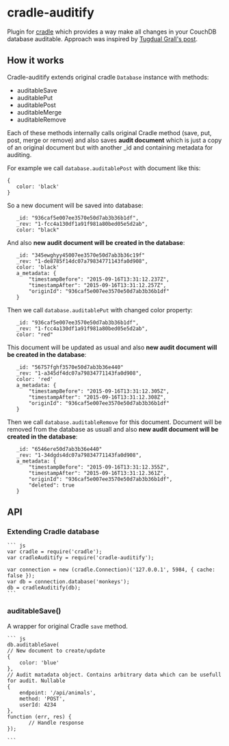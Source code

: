 cradle-auditify
===============

Plugin for [cradle](https://github.com/flatiron/cradle) which provides a way make all changes in your CouchDB database
auditable.
Approach was inspired by [Tugdual Grall's post](http://blog.couchbase.com/how-implement-document-versioning-couchbase).

How it works
------------

Cradle-auditify extends original cradle ```Database``` instance with methods:
 - auditableSave
 - auditablePut
 - auditablePost
 - auditableMerge
 - auditableRemove

 Each of these methods internally calls original Cradle method (save, put, post, merge or remove) and also saves
 **audit document** which is just a copy of an original document but with another _id and containing metadata for
 auditing.

 For example we call ```database.auditablePost``` with document like this:

 ```
 {
    color: 'black'
 }
 ```

 So a new document will be saved into database:

 ```
    _id: "936caf5e007ee3570e50d7ab3b36b1df",
    _rev: "1-fcc4a130df1a91f981a80bed05e5d2ab",
    color: "black"
 ```

 And also **new audit document will be created in the database**:

 ```
    _id: "345ewghyy45007ee3570e50d7ab3b36c19f"
    _rev: "1-de8785f14dc07a79834771143fa0d908",
    color: 'black'
    a_metadata: {
        "timestampBefore": "2015-09-16T13:31:12.237Z",
        "timestampAfter": "2015-09-16T13:31:12.257Z",
        "originId": "936caf5e007ee3570e50d7ab3b36b1df"
    }
 ```

 Then we call ```database.auditablePut``` with changed color property:

  ```
     _id: "936caf5e007ee3570e50d7ab3b36b1df",
     _rev: "1-fcc4a130df1a91f981a80bed05e5d2ab",
     color: "red"
  ```

  This document will be updated as usual and also **new audit document will be created in the database**:


 ```
    _id: "56757fghf3570e50d7ab3b36e440"
    _rev: "1-a345df4dc07a79834771143fa0d908",
    color: 'red'
    a_metadata: {
        "timestampBefore": "2015-09-16T13:31:12.305Z",
        "timestampAfter": "2015-09-16T13:31:12.308Z",
        "originId": "936caf5e007ee3570e50d7ab3b36b1df"
    }
 ```

  Then we call ```database.auditableRemove``` for this document. Document will be removed from the database as
  usuall and also **new audit document will be created in the database**:

   ```
      _id: "6546ere50d7ab3b36e440"
      _rev: "1-34dgds4dc07a79834771143fa0d908",
      a_metadata: {
          "timestampBefore": "2015-09-16T13:31:12.355Z",
          "timestampAfter": "2015-09-16T13:31:12.361Z",
          "originId": "936caf5e007ee3570e50d7ab3b36b1df",
          "deleted": true
      }
   ```

   API
   ---
### Extending Cradle database ###

    ``` js
    var cradle = require('cradle');
    var cradleAuditify = require('cradle-auditify');

    var connection = new (cradle.Connection)('127.0.0.1', 5984, { cache: false });
    var db = connection.database('monkeys');
    db = cradleAuditify(db);
    ```

### auditableSave() ###
A wrapper for original Cradle ```save``` method.

    ``` js
    db.auditableSave(
    // New document to create/update
    {
        color: 'blue'
    },
    // Audit matadata object. Contains arbitrary data which can be usefull for audit. Nullable
    {
        endpoint: '/api/animals',
        method: 'POST',
        userId: 4234
    },
    function (err, res) {
           // Handle response
    });

    ```